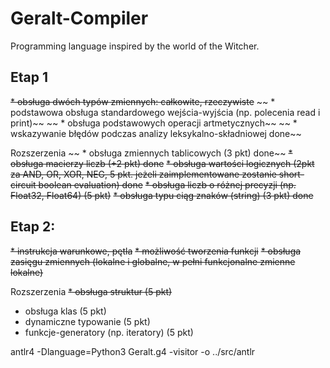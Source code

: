 # Geralt-Compiler
Programming language inspired by the world of the Witcher.

## Etap 1
~~* obsługa dwóch typów zmiennych: całkowite, rzeczywiste~~
~~ * podstawowa obsługa standardowego wejścia-wyjścia (np. polecenia read i print)~~
~~ * obsługa podstawowych operacji artmetycznych~~
~~ * wskazywanie błędów podczas analizy leksykalno-składniowej done~~

Rozszerzenia
~~ * obsługa zmiennych tablicowych (3 pkt) done~~
~~* obsługa macierzy liczb (+2 pkt) done~~
~~* obsługa wartości logicznych (2pkt za AND, OR, XOR, NEG, 5 pkt. jeżeli zaimplementowane zostanie short-circuit boolean evaluation) done~~
~~* obsługa liczb o różnej precyzji (np. Float32, Float64) (5 pkt)~~
~~* obsługa typu ciąg znaków (string) (3 pkt) done~~

## Etap 2:
~~* instrukcja warunkowe, pętla~~
~~* możliwość tworzenia funkcji~~
~~* obsługa zasięgu zmiennych (lokalne i globalne, w pełni funkcjonalne zmienne lokalne)~~

Rozszerzenia
~~* obsługa struktur (5 pkt)~~
* obsługa klas (5 pkt)
* dynamiczne typowanie (5 pkt)
* funkcje-generatory (np. iteratory) (5 pkt)


antlr4 -Dlanguage=Python3 Geralt.g4 -visitor -o ../src/antlr